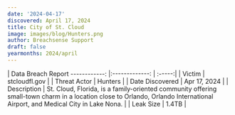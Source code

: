 ```yaml
---
date: '2024-04-17'
discovered: April 17, 2024
title: City of St. Cloud
image: images/blog/Hunters.png
author: Breachsense Support
draft: false
yearmonths: 2024/april
---
```



| Data Breach Report
------------:     |:-------------:    | :-----:|
| Victim      | stcloudfl.gov      | 
| Threat Actor      | Hunters      | 
| Date Discovered      | Apr 17, 2024      | 
| Description      | St. Cloud, Florida, is a family-oriented community offering small-town charm in a location close to Orlando, Orlando International Airport, and Medical City in Lake Nona.      | 
| Leak Size      | 1.4TB      | 

